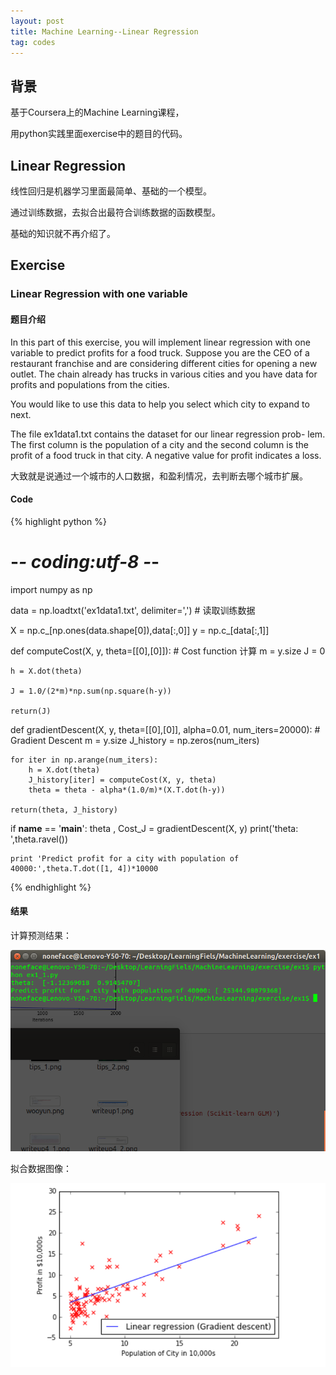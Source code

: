 ```yaml
---
layout: post
title: Machine Learning--Linear Regression
tag: codes
---
```


## 背景

基于Coursera上的Machine Learning课程，

用python实践里面exercise中的题目的代码。

## Linear Regression

线性回归是机器学习里面最简单、基础的一个模型。

通过训练数据，去拟合出最符合训练数据的函数模型。

基础的知识就不再介绍了。

## Exercise 

### Linear Regression with one variable

#### 题目介绍

In this part of this exercise, you will implement linear regression with one
variable to predict profits for a food truck. Suppose you are the CEO of a
restaurant franchise and are considering different cities for opening a new
outlet. The chain already has trucks in various cities and you have data for
profits and populations from the cities.

You would like to use this data to help you select which city to expand
to next.

The file ex1data1.txt contains the dataset for our linear regression prob-
lem. The first column is the population of a city and the second column is
the profit of a food truck in that city. A negative value for profit indicates a
loss.

大致就是说通过一个城市的人口数据，和盈利情况，去判断去哪个城市扩展。

#### Code

{% highlight python %}
# -*- coding:utf-8 -*-

import numpy as np

data = np.loadtxt('ex1data1.txt', delimiter=',')  # 读取训练数据

X = np.c_[np.ones(data.shape[0]),data[:,0]]
y = np.c_[data[:,1]]

def computeCost(X, y, theta=[[0],[0]]): # Cost function 计算
    m = y.size
    J = 0
    
    h = X.dot(theta)
    
    J = 1.0/(2*m)*np.sum(np.square(h-y))
    
    return(J)

def gradientDescent(X, y, theta=[[0],[0]], alpha=0.01, num_iters=20000):  # Gradient Descent
    m = y.size
    J_history = np.zeros(num_iters)
    
    for iter in np.arange(num_iters):
        h = X.dot(theta)
        J_history[iter] = computeCost(X, y, theta)
        theta = theta - alpha*(1.0/m)*(X.T.dot(h-y))
        
    return(theta, J_history)

if __name__ == '__main__':
	theta , Cost_J = gradientDescent(X, y)
	print('theta: ',theta.ravel())

	print 'Predict profit for a city with population of 40000:',theta.T.dot([1, 4])*10000

{% endhighlight %}

#### 结果

计算预测结果：

<img src="/images/LR.png">

拟合数据图像：

<img src="/images/LR_plot.png">